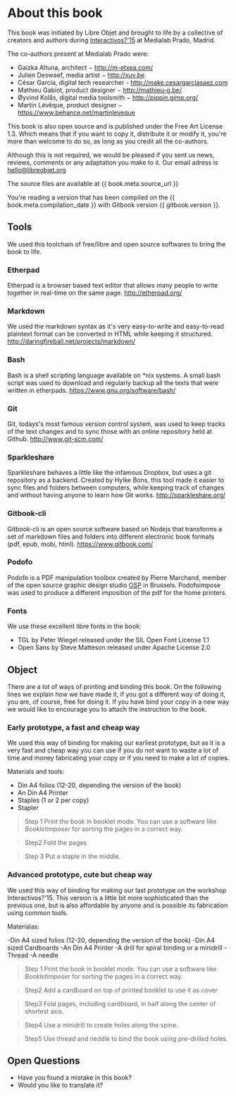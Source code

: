 About this book
===========

This book was initiated by Libre Objet and brought to life by a collective of creators and authors during [Interactivos?'15](http://comunidad.medialab-prado.es/en/groups/open-guide-open-objects) at Medialab Prado, Madrid.

The co-authors present at Medialab Prado were:

- Gaizka Altuna, architect − http://m-etxea.com/
- Julien Deswaef, media artist − http://xuv.be
- César García, digital tech researcher - http://make.cesargarciasaez.com
- Mathieu Gabiot, product designer − http://mathieu-g.be/
- Øyvind Kolås, digital media toolsmith − http://pippin.gimp.org/
- Martin Lévêque, product designer − https://www.behance.net/martinleveque

This book is also open source and is published under the Free Art License 1.3. Which means that if you want to copy it, distribute it or modify it, you're more than welcome to do so, as long as you credit all the co-authors.

Although this is not required, we would be pleased if you sent us news, reviews, comments or any adaptation you make to it. Our email adress is hello@libreobjet.org

The source files are available at {{ book.meta.source_url }}

You're reading a version that has been compiled on the {{ book.meta.compilation_date }} with Gitbook version {{ gitbook.version }}.

Tools
-------

We used this toolchain of free/libre and open source softwares to bring the book to life.

### Etherpad
Etherpad is a browser based text editor that allows many people to write together in real-time on the same page. http://etherpad.org/

### Markdown
We used the markdown syntax as it's very easy-to-write and easy-to-read plaintext format can be converted in HTML while keeping it structured. http://daringfireball.net/projects/markdown/

### Bash
Bash is a shell scripting language available on *nix systems. A small bash script was used to download and regularly backup all the texts that were written in etherpads. https://www.gnu.org/software/bash/

### Git
Git, todays's most famous version control system, was used to keep tracks of the text changes and to sync those with an online repository held at Github. http://www.git-scm.com/

### Sparkleshare
Sparkleshare behaves a little like the infamous Dropbox, but uses a git repository as a backend. Created by Hylke Bons, this tool made it easier to sync files and folders between computers, while keeping track of changes and without having anyone to learn how Git works. http://sparkleshare.org/  

### Gitbook-cli
Gitbook-cli is an open source software based on Nodejs that transforms a set of markdown files and folders into different electronic book formats (pdf, epub, mobi, html). https://www.gitbook.com/

### Podofo
Podofo is a PDF manipulation toolbox created by Pierre Marchand, member of the open source graphic design studio [OSP](http://osp.kitchen) in Brussels. Podofoimpose was used to produce a different imposition of the pdf for the home printers.

### Fonts
We use these excellent libre fonts in the book:
 - TGL by Peter Wiegel released under the SIL Open Font License 1.1
 - Open Sans by Steve Matteson released under Apache License  2.0

Object
---------

There are a lot of ways of printing and binding this book. On the following lines we explain how we have made it, if you got a different way of doing it, you are, of course, free for doing it. If you have bind your copy in a new way we would like to encourage you to attach  the instruction to the book.

### Early prototype, a fast and cheap way

We used this way of binding for making our earliest prototype, but as it is a very fast and cheap way you can use if you do not want to waste a lot of time and money fabricating your copy or if you need to make a lot of copies.

Materials and tools:
- Din A4 folios (12-20, depending the version of the book)
- An Din A4 Printer 
- Staples (1 or 2 per copy)
- Stapler

>Step 1
>Print the book in booklet mode. You can use a software like *Bookletimposer* for sorting the pages in a correct way.

>Step2
>Fold the pages 

>Step 3
>Put a staple in the middle.

### Advanced prototype, cute but cheap way

We used this way of binding for making our last prototype on the workshop Interactivos?'15. This version is a little bit more sophisticated than the previous one, but is also affordable by anyone and is possible its fabrication using common tools.

Materialas:

-Din A4 sized folios (12-20, depending the version of the book)
-Din A4 sized Cardboards
-An Din A4 Printer 
-A drill for spiral binding or a minidrill
-Thread 
-A needle

>Step 1
>Print the book in booklet mode. You can use a software like *Bookletimposer* for sorting the pages in a correct way.

>Step2
>Add a cardboard on top of printed booklet to use it as cover

>Step3
>Fold pages, including cardboard, in half along the center of shortest axis.
 
>Step4
>Use a minidrill to create holes along the spine.

>Step5
Use thread and neddle to bind the book using pre-drilled holes.

Open Questions
-----------------------
- Have you found a mistake in this book? 
- Would you like to translate it?

